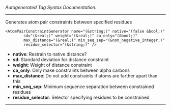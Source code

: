 _Autogenerated Tag Syntax Documentation:_

---
Generates atom pair constraints between specified residues

```
<AtomPairConstraintGenerator name="(&string;)" native="(false &bool;)"
        sd="(&real;)" weight="(&real;)" ca_only="(&bool;)"
        max_distance="(&real;)" min_seq_sep="(&non_negative_integer;)"
        residue_selector="(&string;)" />
```

-   **native**: Restrain to native distance?
-   **sd**: Standard deviation for distance constraint
-   **weight**: Weight of distance constraint
-   **ca_only**: Only make constraints between alpha carbons
-   **max_distance**: Do not add constraints if atoms are farther apart than this
-   **min_seq_sep**: Minimum sequence separation between constrained residues
-   **residue_selector**: Selector specifying residues to be constrained

---
